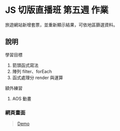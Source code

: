 # JS 切版直播班 第五週 作業

旅遊網站新增套票，並重新顯示結果，可依地區篩選資料。

## 說明

學習目標

1. 箭頭函式寫法
2. 陣列 filter、forEach
3. 函式處理分 render 與運算

額外練習

1. AOS 動畫

### 網頁畫面

> [Demo](https://kumashow.github.io/Lets_Travel/)
